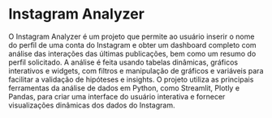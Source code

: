 # Instagram Analyzer
O Instagram Analyzer é um projeto que permite ao usuário inserir o nome do perfil de uma conta do Instagram e obter um dashboard completo com análise das interações das últimas publicações, bem como um resumo do perfil solicitado. A análise é feita usando tabelas dinâmicas, gráficos interativos e widgets, com filtros e manipulação de gráficos e variáveis para facilitar a validação de hipóteses e insights. O projeto utiliza as principais ferramentas da análise de dados em Python, como Streamlit, Plotly e Pandas, para criar uma interface do usuário interativa e fornecer visualizações dinâmicas dos dados do Instagram.
